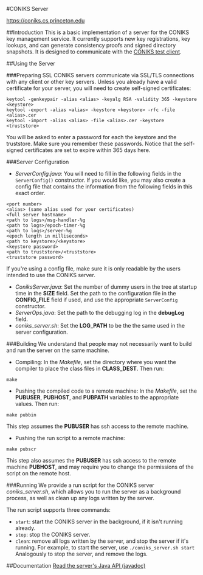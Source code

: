 #CONIKS Server

https://coniks.cs.princeton.edu

##Introduction
This is a basic implementation of a server for the CONIKS key management service. It currently supports new key registrations, key lookups, and can generate consistency proofs and signed directory snapshots. It is designed to communicate with the [CONIKS test client](https://github.com/citp/coniks-ref-implementation/tree/master/coniks_test_client).

##Using the Server

###Preparing SSL
CONIKS servers communicate via SSL/TLS connections with any client or other key servers.
Unless you already have a valid certificate for your server, you will need to create self-signed certificates:
```
keytool -genkeypair -alias <alias> -keyalg RSA -validity 365 -keystore <keystore>
keytool -export -alias <alias> -keystore <keystore> -rfc -file <alias>.cer
keytool -import -alias <alias> -file <alias>.cer -keystore <truststore>
```
You will be asked to enter a password for each the keystore and the truststore. Make sure you remember these passwords. Notice that the self-signed certificates are set to expire within 365 days here.

###Server Configuration
- *ServerConfig.java*: You will need to fill in the following fields in the ```ServerConfig()``` constructor. If you would like, you may also create a config file that contains the information from the following fields in this exact order.
```
<port number>
<alias> (same alias used for your certificates)
<full server hostname>
<path to logs>/msg-handler-%g
<path to logs>/epoch-timer-%g
<path to logs>/server-%g
<epoch length in milliseconds>
<path to keystore>/<keystore>
<keystore password>
<path to truststore>/<truststore>
<truststore password>
```
If you're using a config file, make sure it is only readable by the users intended to use the CONIKS server.
- *ConiksServer.java*: Set the number of dummy users in the tree at startup time in the **SIZE** field.
Set the path to the configuration file in the **CONFIG_FILE** field if used, and use the appropriate ```ServerConfig``` constructor.
- *ServerOps.java*: Set the path to the debugging log in the **debugLog** field.
- *coniks_server.sh*: Set the **LOG_PATH** to be the the same <path to logs> used in the server configuration.

###Building
We understand that people may not necessarily want to build and run the server on the same machine. 
- Compiling:
In the *Makefile*, set the directory where you want the compiler to place the class files in **CLASS_DEST**. Then run:
```
make
```
- Pushing the compiled code to a remote machine:
In the *Makefile*, set the **PUBUSER**, **PUBHOST**, and **PUBPATH** variables to the appropriate values. Then run:
```
make pubbin
```
This step assumes the **PUBUSER** has ssh access to the remote machine.
- Pushing the run script to a remote machine:
```
make pubscr
```
This step also assumes the **PUBUSER** has ssh access to the remote machine **PUBHOST**, and may require you to change the permissions of the script on the remote host.

###Running
We provide a run script for the CONIKS server *coniks_server.sh*, which allows you to run the server as a background process, as well as clean up any logs written by the server.

The run script supports three commands: 
- ```start```: start the CONIKS server in the background, if it isn't running already.
- ```stop```: stop the CONIKS server.
- ```clean```: remove all logs written by the server, and stop the server if it's running.
For example, to start the server, use
```./coniks_server.sh start```
Analogously to stop the server, and remove the logs.

##Documentation
[Read the server's Java API (javadoc)](https://citp.github.io/coniks-ref-implementation/org/coniks/coniks_server/package-summary.html)
